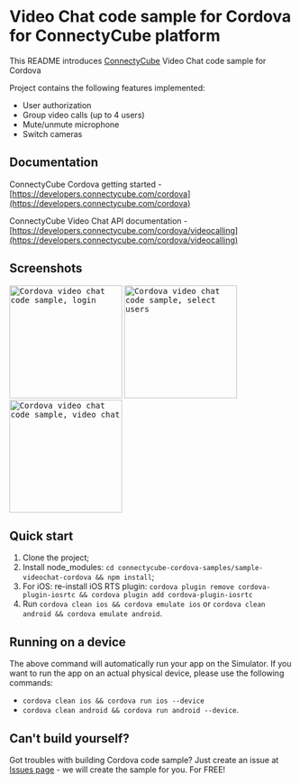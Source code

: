 # Video Chat code sample for Cordova for ConnectyCube platform

This README introduces [ConnectyCube](https://connectycube.com) Video Chat code sample for Cordova

Project contains the following features implemented:

- User authorization
- Group video calls (up to 4 users)
- Mute/unmute microphone
- Switch cameras

## Documentation

ConnectyCube Cordova getting started - [https://developers.connectycube.com/cordova](https://developers.connectycube.com/cordova)

ConnectyCube Video Chat API documentation - [https://developers.connectycube.com/cordova/videocalling](https://developers.connectycube.com/cordova/videocalling)

## Screenshots

<kbd><img alt="Cordova video chat code sample, login" src="https://developers.connectycube.com/docs/_images/code_samples/cordova/cordova_codesample_video_login.PNG" width="200" /></kbd> <kbd><img alt="Cordova video chat code sample, select users" src="https://developers.connectycube.com/docs/_images/code_samples/cordova/cordova_codesample_video_select_users.PNG" width="200" /></kbd> <kbd><img alt="Cordova video chat code sample, video chat" src="https://developers.connectycube.com/docs/_images/code_samples/cordova/cordova_codesample_video_video.PNG" width="200" /></kbd>

## Quick start

1. Clone the project;
2. Install node_modules: `cd connectycube-cordova-samples/sample-videochat-cordova && npm install`;
3. For iOS: re-install iOS RTS plugin: `cordova plugin remove cordova-plugin-iosrtc && cordova plugin add cordova-plugin-iosrtc  ` 
4. Run `cordova clean ios && cordova emulate ios` or `cordova clean android && cordova emulate android`.

## Running on a device

The above command will automatically run your app on the Simulator. If you want to run the app on an actual physical  device, please use the following commands:

* `cordova clean ios && cordova run ios --device`
* `cordova clean android && cordova run android --device`.

## Can't build yourself?

Got troubles with building Cordova code sample? Just create an issue at [Issues page](https://github.com/ConnectyCube/connectycube-cordova-samples/issues) - we will create the sample for you. For FREE!
